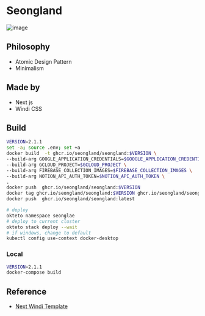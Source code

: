 # Seongland
![image](https://user-images.githubusercontent.com/27716524/152371615-9dd137d2-81f7-4339-bca5-5f2fcca2d2eb.png)


## Philosophy

- Atomic Design Pattern
- Minimalism


## Made by
- Next js
- Windi CSS


## Build
```bash
VERSION=2.1.1
set -a; source .env; set +a
docker build  -t ghcr.io/seongland/seongland:$VERSION \
--build-arg GOOGLE_APPLICATION_CREDENTIALS=$GOOGLE_APPLICATION_CREDENTIALS \
--build-arg GCLOUD_PROJECT=$GCLOUD_PROJECT \
--build-arg FIREBASE_COLLECTION_IMAGES=$FIREBASE_COLLECTION_IMAGES \
--build-arg NOTION_API_AUTH_TOKEN=$NOTION_API_AUTH_TOKEN \
.
docker push  ghcr.io/seongland/seongland:$VERSION
docker tag ghcr.io/seongland/seongland:$VERSION ghcr.io/seongland/seongland:latest
docker push  ghcr.io/seongland/seongland:latest

# deploy
okteto namespace seonglae
# deploy to current cluster
okteto stack deploy --wait
# if windows, change to default
kubectl config use-context docker-desktop
```

### Local
```bash
VERSION=2.1.1
docker-compose build
```



## Reference

- [Next Windi Template](https://github.com/seonglae/next-windicss)
